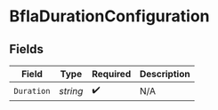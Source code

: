 # BflaDurationConfiguration


## Fields

| Field              | Type               | Required           | Description        |
| ------------------ | ------------------ | ------------------ | ------------------ |
| `Duration`         | *string*           | :heavy_check_mark: | N/A                |